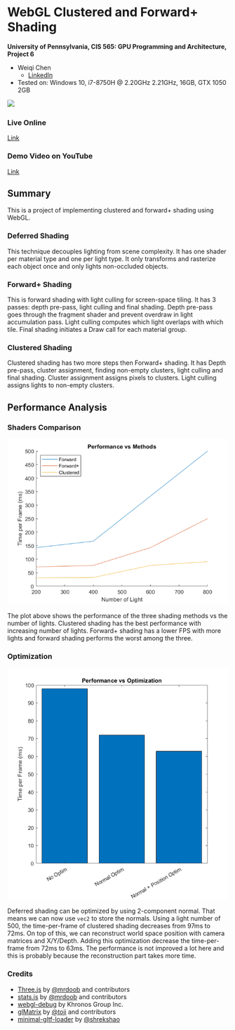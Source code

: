 WebGL Clustered and Forward+ Shading
======================

**University of Pennsylvania, CIS 565: GPU Programming and Architecture, Project 6**

* Weiqi Chen
  * [LinkedIn](https://www.linkedin.com/in/weiqi-ricky-chen-2b04b2ab/)
* Tested on: Windows 10, i7-8750H @ 2.20GHz 2.21GHz, 16GB, GTX 1050 2GB

![](img/1.gif)

### Live Online
[Link](https://WaikeiChan.github.io/Project6-WebGL-Clustered-Deferred-Forward-Plus/)

### Demo Video on YouTube
[Link](https://youtu.be/N86cCf1wIJo)

## Summary
This is a project of implementing clustered and forward+ shading using WebGL.

### Deferred Shading
This technique decouples lighting from scene complexity. It has one shader per material type and one per light type. It only transforms and rasterize each object once and only lights non-occluded objects.

### Forward+ Shading
This is forward shading with light culling for screen-space tiling. It has 3 passes: depth pre-pass, light culling and final shading. Depth pre-pass goes through the fragment shader and prevent overdraw in light accumulation pass. Light culling computes which light overlaps with which tile. Final shading initiates a Draw call for each material group.

### Clustered Shading
Clustered shading has two more steps then Forward+ shading. It has Depth pre-pass, cluster assignment, finding non-empty clusters, light culling and final shading. Cluster assignment assigns pixels to clusters. Light culling assigns lights to non-empty clusters.

## Performance Analysis

### Shaders Comparison

![](img/p1.png)

The plot above shows the performance of the three shading methods vs the number of lights. Clustered shading has the best performance with increasing number of lights. Forward+ shading has a lower FPS with more lights and forward shading performs the worst among the three.

### Optimization

![](img/p2.png)

Deferred shading can be optimized by using 2-component normal. That means we can now use `vec2` to store the normals. Using a light number of 500, the time-per-frame of clustered shading decreases from 97ms to 72ms. On top of this, we can reconstruct world space position with camera matrices and X/Y/Depth. Adding this optimization decrease the time-per-frame from 72ms to 63ms. The performance is not improved a lot here and this is probably because the reconstruction part takes more time.


### Credits

* [Three.js](https://github.com/mrdoob/three.js) by [@mrdoob](https://github.com/mrdoob) and contributors
* [stats.js](https://github.com/mrdoob/stats.js) by [@mrdoob](https://github.com/mrdoob) and contributors
* [webgl-debug](https://github.com/KhronosGroup/WebGLDeveloperTools) by Khronos Group Inc.
* [glMatrix](https://github.com/toji/gl-matrix) by [@toji](https://github.com/toji) and contributors
* [minimal-gltf-loader](https://github.com/shrekshao/minimal-gltf-loader) by [@shrekshao](https://github.com/shrekshao)
